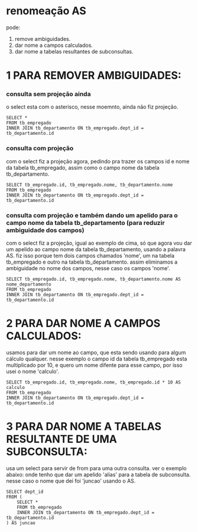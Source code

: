 # renomeação AS
pode:
1. remove ambiguidades.
2. dar nome a campos calculados.
3. dar nome a tabelas resultantes de subconsultas.



# 1 PARA REMOVER AMBIGUIDADES:
### consulta sem projeção ainda
o select esta com o asterisco, nesse moemnto, ainda não fiz projeção.

```
SELECT *
FROM tb_empregado
INNER JOIN tb_departamento ON tb_empregado.dept_id = tb_departamento.id
```

### consulta com projeção
com o select fiz a projeção agora, pedindo pra trazer os campos id e nome da tabela tb_empregado, assim como o campo nome da tabela tb_departamento.

```
SELECT tb_empregado.id, tb_empregado.nome, tb_departamento.nome
FROM tb_empregado
INNER JOIN tb_departamento ON tb_empregado.dept_id = tb_departamento.id
```

### consulta com projeção e também dando um apelido para o campo nome da tabela tb_departamento (para reduzir ambiguidade dos campos)
com o select fiz a projeção, igual ao exemplo de cima, só que agora vou dar um apelido ao campo nome da tabela tb_departamento, usando a palavra AS. fiz isso porque tem dois campos chamados 'nome', um na tabela tb_empregado e outro na tabela tb_departamento.
assim eliminamos a ambiguidade no nome dos campos, nesse caso os campos 'nome'.

```
SELECT tb_empregado.id, tb_empregado.nome, tb_departamento.nome AS nome_departamento
FROM tb_empregado
INNER JOIN tb_departamento ON tb_empregado.dept_id = tb_departamento.id
```



# 2 PARA DAR NOME A CAMPOS CALCULADOS:
usamos para dar um nome ao campo, que esta sendo usando para algum cálculo qualquer. 
nesse exemplo o campo id da tabela tb_empregado esta multiplicado por 10, e quero um nome difente para esse campo, por isso usei o nome 'calculo'.

```
SELECT tb_empregado.id, tb_empregado.nome, tb_empregado.id * 10 AS calculo
FROM tb_empregado
INNER JOIN tb_departamento ON tb_empregado.dept_id = tb_departamento.id
```



# 3 PARA DAR NOME A TABELAS RESULTANTE DE UMA SUBCONSULTA:
usa um select para servir de from para uma outra consulta.
ver o exemplo abaixo: onde tenho que dar um apelido 'alias' para a tabela de subconsulta. nesse caso o nome que dei foi 'juncao' usando o AS.

```
SELECT dept_id
FROM (
	SELECT *
	FROM tb_empregado
	INNER JOIN tb_departamento ON tb_empregado.dept_id = tb_departamento.id
) AS juncao
```